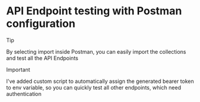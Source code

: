 # API Endpoint testing with Postman configuration

> [!TIP]
> By selecting import inside Postman, you can easily import the collections and test all the API Endpoints

> [!IMPORTANT]
> I've added custom script to automatically assign the generated bearer token to env variable, so you can quickly test all other endpoints, which need authentication
